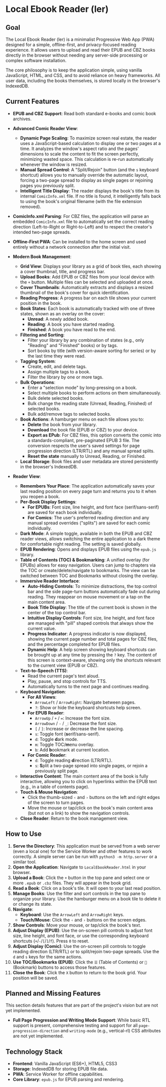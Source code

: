 # Local Ebook Reader (ler)

## Goal

The Local Ebook Reader (ler) is a minimalist Progressive Web App (PWA)
designed for a simple, offline-first, and privacy-focused reading
experience. It allows users to upload and read their EPUB and CBZ
books directly in the browser without needing any server-side
processing or complex software installation.

The core philosophy is to keep the application simple, using vanilla
JavaScript, HTML, and CSS, and to avoid reliance on heavy frameworks.
All user data, including the books themselves, is stored locally in
the browser's IndexedDB.

## Current Features

*   **EPUB and CBZ Support**: Read both standard e-books and comic book
    archives.
*   **Advanced Comic Reader View**:
    *   **Dynamic Page Scaling**: To maximize screen real estate, the
      reader uses a JavaScript-based calculation to display one or two
      pages at a time. It analyzes the window's aspect ratio and the
      pages' dimensions to scale the content to fit the screen
      perfectly, minimizing wasted space. This calculation is re-run
      automatically whenever the window is resized.
    *   **Manual Spread Control**: A "Split/Rejoin" button (and the `s`
      keyboard shortcut) allows you to manually override the automatic
      layout, forcing a two-page spread to display as single pages or
      rejoining pages you previously split.
    *   **Intelligent Title Display**: The reader displays the book's
      title from its internal `ComicInfo.xml` file. If no title is
      found, it intelligently falls back to using the book's original
      filename (with the file extension removed).
*   **ComicInfo.xml Parsing**: For CBZ files, the application will parse
    an embedded `ComicInfo.xml` file to automatically set the correct
    reading direction (Left-to-Right or Right-to-Left) and to respect
    the creator's intended two-page spreads.

*   **Offline-First PWA**: Can be installed to the home screen and used
    entirely without a network connection after the initial visit.
*   **Modern Book Management**:
    *   **Grid View**: Displays your library as a grid of book tiles,
      each showing a cover thumbnail, title, and progress bar.
    *   **Upload Books**: Add EPUB or CBZ files from your local device
      with the `+` button. Multiple files can be selected and uploaded
      at once.
    *   **Cover Thumbnails**: Automatically extracts and displays a
      resized thumbnail of the book's cover for quick identification.
    *   **Reading Progress**: A progress bar on each tile shows your
      current position in the book.
    *   **Book States**: Each book is automatically tracked with one of
      three states, shown as an overlay on the cover:
        *   **Unread**: A newly added book.
        *   **Reading**: A book you have started reading.
        *   **Finished**: A book you have read to the end.
    *   **Filtering and Sorting**:
        *   Filter your library by any combination of states (e.g.,
          only "Reading" and "Finished" books) or by tags.
        *   Sort books by title (with version-aware sorting for series)
          or by the last time they were read.
    *   **Tagging System**:
        *   Create, edit, and delete tags.
        *   Assign multiple tags to a book.
        *   Filter the library by one or more tags.
    *   **Bulk Operations**:
        *   Enter a "selection mode" by long-pressing on a book.
        *   Select multiple books to perform actions on them
          simultaneously.
        *   Bulk delete selected books.
        *   Bulk change the reading state (Unread, Reading, Finished)
          of selected books.
        *   Bulk add/remove tags to selected books.
    *   **Book Actions**: A hamburger menu on each tile allows you to:
        *   **Delete** the book from your library.
        *   **Download** the book file (EPUB or CBZ) to your device.
        *   **Export as EPub**: For CBZ files, this option converts the
          comic into a standards-compliant, pre-paginated EPUB 3 file.
          The conversion respects the user's saved settings for page
          progression direction (LTR/RTL) and any manual spread
          splits.
        *   **Reset the state** manually to Unread, Reading, or
          Finished.
    *   **Local Storage**: Book files and user metadata are stored
      persistently in the browser's IndexedDB.
*   **Reader View**:
    *   **Remembers Your Place**: The application automatically saves
      your last reading position on every page turn and returns you to
      it when you reopen a book.
    *   **Per-Book Display Settings**:
        *   **For EPUBs**: Font size, line height, and font face
          (serif/sans-serif) are saved for each book individually.
        *   **For Comics**: The user's preferred reading direction and
          any manual spread overrides ("splits") are saved for each
          comic individually.
    *   **Dark Mode**: A simple toggle, available in both the EPUB and
      CBZ reader views, allows switching the entire application to a
      dark theme for comfortable night reading. The setting is saved
      globally.
    *   **EPUB Rendering**: Opens and displays EPUB files using the
      `epub.js` library.
    *   **Table of Contents (TOC) & Bookmarking**: A unified overlay
      (for EPUBs) allows for easy navigation. Users can jump to
      chapters via the TOC or create/delete/navigate to bookmarks. The
      view can be switched between TOC and Bookmarks without closing
      the overlay.
    *   **Immersive Reader Interface**:
        *   **Auto-Hiding Controls**: To minimize distractions, the top
          control bar and the side page-turn buttons automatically fade
          out during reading. They reappear on mouse movement or a tap
          on the main content area.
        *   **Book Title Display**: The title of the current book is
          shown in the center of the top control bar.
        *   **Intuitive Display Controls**: Font size, line height, and
          font face are managed with "pill" shaped controls that always
          show the current value.
        *   **Progress Indicator**: A progress indicator is now
          displayed, showing the current page number and total pages
          for CBZ files, and the percentage completed for EPUB files.
        *   **Dynamic Help**: A help screen showing keyboard shortcuts
          can be brought up at any time by pressing the `?` key. The
          content of this screen is context-aware, showing only the
          shortcuts relevant to the current view (EPUB or CBZ).
    *   **Text-to-Speech (TTS)**:
        *   Read the current page's text aloud.
        *   Play, pause, and stop controls for TTS.
        *   Automatically turns to the next page and continues reading.
    *   **Keyboard Navigation**:
        *   **For All Views**:
            *   `ArrowLeft` / `ArrowRight`: Navigate between pages.
            *   `?`: Show or hide the keyboard shortcuts help screen.
        *   **For EPUB Reader**:
            *   `ArrowUp` / `+` / `=`: Increase the font size.
            *   `ArrowDown` / `-` / `_`: Decrease the font size.
            *   `[` / `]`: Increase or decrease the line spacing.
            *   `s`: Toggle font (**s**erif/sans-serif).
            *   `d`: Toggle **d**ark mode.
            *   `m`: Toggle TOC/**m**enu overlay.
            *   `b`: Add **b**ookmark at current location.
        *   **For Comic Reader**:
            *   `d`: Toggle reading **d**irection (LTR/RTL).
            *   `s`: **S**plit a two-page spread into single pages, or
              rejoin a previously split page.
    *   **Interactive Content**: The main content area of the book is
      fully interactive, allowing you to click on hyperlinks within
      the EPUB text (e.g., in a table of contents page).
    *   **Touch & Mouse Navigation**:
        *   Click the thumb-sized `‹` and `›` buttons on the left and
          right edges of the screen to turn pages.
        *   Move the mouse or tap/click on the book's main content
          area (but not on a link) to show the navigation controls.
    *   **Close Reader**: Return to the book management view.

## How to Use

1.  **Serve the Directory**: This application must be served from a web
    server (even a local one) for the Service Worker and other features
    to work correctly. A simple server can be run with `python3 -m
    http.server` or a similar tool.
2.  **Open the Application**: Navigate to `LocalEbookReader.html` in your
    browser.
3.  **Upload a Book**: Click the `+` button in the top pane and select
    one or more `.epub` or `.cbz` files. They will appear in the book
    grid.
4.  **Read a Book**: Click on a book's tile. It will open to your last
    read position.
5.  **Manage Books**: Use the filter and sort controls in the top pane
    to organize your library. Use the hamburger menu on a book tile to
    delete it or change its state.
6.  **Navigate**:
    *   **Keyboard**: Use the `ArrowLeft` and `ArrowRight` keys.
    *   **Touch/Mouse**: Click the `‹` and `›` buttons on the screen
      edges.
7.  **Show Controls**: Move your mouse, or tap/click the book's text.
8.  **Adjust Display (EPUB)**: Use the on-screen pill controls to
    adjust font size, line height, and font face, or use the
    corresponding keyboard shortcuts (`+`/`-`/`[`/`]`/`f`). Press `0`
    to reset.
9.  **Adjust Display (Comic)**: Use the on-screen pill controls to
    toggle reading direction (LTR/RTL) or to split/rejoin two-page
    spreads. Use the `d` and `s` keys for the same actions.
10. **Use TOC/Bookmarks (EPUB)**: Click the `☰` (Table of Contents) or
    `🔖` (Bookmark) buttons to access those features.
11. **Close the Book**: Click the `X` button to return to the book
    grid. Your position will be saved.

## Planned and Missing Features

This section details features that are part of the project's vision but
are not yet implemented.

*   **Full Page Progression and Writing Mode Support**: While basic RTL
    support is present, comprehensive testing and support for all
    `page-progression-direction` and `writing-mode` (e.g.,
    vertical-rl) CSS attributes are not yet implemented.

## Technology Stack

*   **Frontend**: Vanilla JavaScript (ES6+), HTML5, CSS3
*   **Storage**: IndexedDB for storing EPUB file data.
*   **PWA**: Service Worker for offline capabilities.
*   **Core Library**: `epub.js` for EPUB parsing and rendering.
